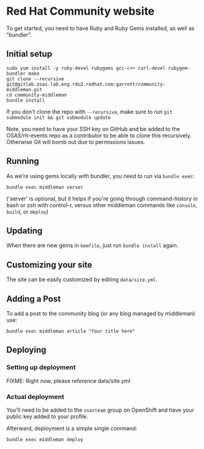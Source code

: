 # Red Hat Community website

To get started, you need to have Ruby and Ruby Gems installed, as well
as "bundler".


## Initial setup

```
sudo yum install -y ruby-devel rubygems gcc-c++ curl-devel rubygem-bundler make
git clone --recursive git@gitlab.osas.lab.eng.rdu2.redhat.com:garrett/community-middleman.git
cd community-middleman
bundle install
```

If you don't clone the repo with `--recursive`, make sure to run
`git submodule init && git submodule update`

Note, you need to have your SSH key on GitHub and be added to the OSAS/rh-events repo as a contributor to be able to clone this recursively. Otherwise Git will bomb out due to permissions issues.

## Running

As we're using gems locally with bundler, you need to run via `bundle exec`:

```
bundle exec middleman server
```

('server' is optional, but it helps if you're going through
command-history in bash or zsh with control-r, versus other middleman
commands like `console`, `build`, or `deploy`)


## Updating

When there are new gems in `Gemfile`, just run `bundle install` again.


## Customizing your site

The site can be easily customized by editing `data/site.yml`.

## Adding a Post

To add a post to the community blog (or any blog managed by middleman) use:

```
bundle exec middleman article "Your title here"
```

## Deploying

### Setting up deployment

FIXME: Right now, please reference data/site.yml

### Actual deployment

You'll need to be added to the `osasteam` group on OpenShift and have
your public key added to your profile.

Afterward, deployment is a simple single command:

```
bundle exec middleman deploy
```
